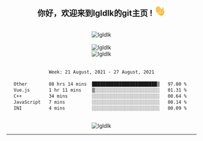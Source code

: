 <div align="center">
<h2> 你好，欢迎来到lgldlk的git主页 ! <img src="https://github.com/lgldlk/lgldlk/blob/main/gifs/Hi.gif" width="30px"></h2>
</div>

<div align="center">
 </br>
 <img src="http://aiitapp.cn:8091/?color=rgba(37,144,118,1)&shadowColor=rgba(12,16,20,1)&fontSize=120&&shadowOffsetX=9&shadowOffsetY=11" height="26px" alt="lgldlk" />
 </br>

   </br>
 <img src="https://github-readme-stats.vercel.app/api?username=lgldlk&show_icons=true&theme=gotham&locale=cn" alt="lgldlk" />
 

</br>

<img  src="http://github-readme-stats.vercel.app/api/top-langs/?username=lgldlk&show_icons=true&theme=gotham&locale=cn&layout=compact" alt="lgldlk"/>  
</br>
</br>

<!--START_SECTION:waka-->
```text
Week: 21 August, 2021 - 27 August, 2021

Other        88 hrs 14 mins  ████████████████████████▒   97.80 % 
Vue.js       1 hr 11 mins    ▒░░░░░░░░░░░░░░░░░░░░░░░░   01.31 % 
C++          34 mins         ░░░░░░░░░░░░░░░░░░░░░░░░░   00.64 % 
JavaScript   7 mins          ░░░░░░░░░░░░░░░░░░░░░░░░░   00.14 % 
INI          4 mins          ░░░░░░░░░░░░░░░░░░░░░░░░░   00.09 % 
```
<!--END_SECTION:waka-->

 </br>
  <img src="https://visitor-badge.glitch.me/badge?page_id=lgldlk" alt="lgldlk" />

---

 

